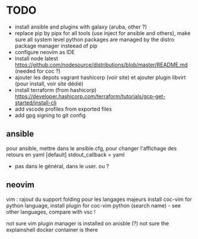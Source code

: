 # TODO

- install ansible and plugins with galaxy (aruba, other ?)
- replace pip by pipx for all tools (use inject for ansible and others), make sure all system level python packages are managed by the distro package manager insteead of pip
- configure neovim as IDE
- install node latest https://github.com/nodesource/distributions/blob/master/README.md (needed for coc ?)
- ajouter les depots vagrant hashicorp (voir site) et ajouter plugin libvirt (pour install, voir site dédié)
- install terraform (from hashicorp)
https://developer.hashicorp.com/terraform/tutorials/gcp-get-started/install-cli
- add vscode profiles from exported files
- add gpg signing to git config
## ansible
pour ansible, mettre  dans le ansible.cfg, pour changer l'affichage des retours en yaml
[default]
stdout_callback = yaml

 - pas dans le général, dans le user. ou ?

## neovim
vim : rajout du support folding pour les langages majeurs
install coc-vim for python language, install plugin for coc-vim python (search name) - see other languages, compare with vsc !

not sure vim plugin manager is installed on anisble (?)
not sure the explainshell docker container is there